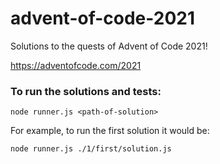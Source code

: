 # advent-of-code-2021

Solutions to the quests of Advent of Code 2021!

https://adventofcode.com/2021

### To run the solutions and tests:

```
node runner.js <path-of-solution>
```

For example, to run the first solution it would be:

```
node runner.js ./1/first/solution.js
```
